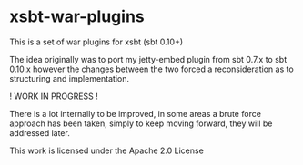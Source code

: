 
xsbt-war-plugins
================

This is a set of war plugins for xsbt (sbt 0.10+)

The idea originally was to port my jetty-embed plugin from sbt 0.7.x
to sbt 0.10.x however the changes between the two forced a reconsideration
as to structuring and implementation.

! WORK IN PROGRESS !

There is a lot internally to be improved, in some areas a brute force approach
has been taken, simply to keep moving forward, they will be addressed later.

This work is licensed under the Apache 2.0 License

